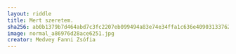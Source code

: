 ```yaml
---
layout: riddle
title: Mert szeretem.
sha256: ab0b1379b7d464abd7c3fc2207eb099494a83e74e34ffa1c636e409031337626
image: normal_a86976d28ace6251.jpg
creator: Medvey Fanni Zsófia
---
```

